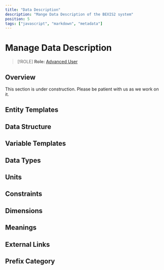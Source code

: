 ```yaml
---
title: "Data Description"
description: "Mange Data Description of the BEXIS2 system"
position: 5
tags: ["javascript", "markdown", "metadata"]
---
```


# Manage Data Description

>[!ROLE]
>__Role:__ [Advanced User](../docs/General/#roles)

## Overview

This section is under construction. Please be patient with us as we work on it.

## Entity Templates
## Data Structure
## Variable Templates
## Data Types
## Units
## Constraints
## Dimensions
## Meanings
## External Links
## Prefix Category